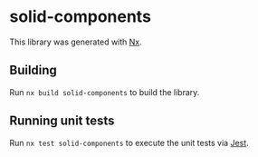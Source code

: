 # solid-components

This library was generated with [Nx](https://nx.dev).

## Building

Run `nx build solid-components` to build the library.

## Running unit tests

Run `nx test solid-components` to execute the unit tests via [Jest](https://jestjs.io).
